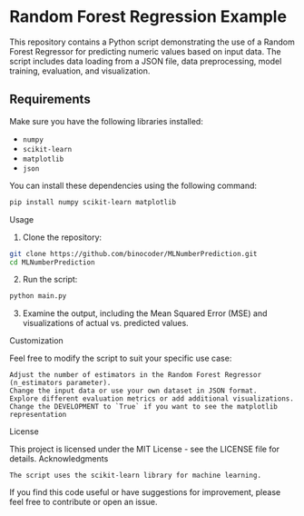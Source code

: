 # Random Forest Regression Example

This repository contains a Python script demonstrating the use of a Random Forest Regressor for predicting numeric values based on input data. The script includes data loading from a JSON file, data preprocessing, model training, evaluation, and visualization.

## Requirements

Make sure you have the following libraries installed:

- `numpy`
- `scikit-learn`
- `matplotlib`
- `json`

You can install these dependencies using the following command:

```bash
pip install numpy scikit-learn matplotlib
```
Usage

1. Clone the repository:

```bash
git clone https://github.com/binocoder/MLNumberPrediction.git
cd MLNumberPrediction
```

2. Run the script:

```bash
python main.py
```

3. Examine the output, including the Mean Squared Error (MSE) and visualizations of actual vs. predicted values.

Customization

Feel free to modify the script to suit your specific use case:

    Adjust the number of estimators in the Random Forest Regressor (n_estimators parameter).
    Change the input data or use your own dataset in JSON format.
    Explore different evaluation metrics or add additional visualizations.
    Change the DEVELOPMENT to `True` if you want to see the matplotlib representation

License

This project is licensed under the MIT License - see the LICENSE file for details.
Acknowledgments

    The script uses the scikit-learn library for machine learning.

If you find this code useful or have suggestions for improvement, please feel free to contribute or open an issue.